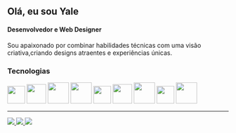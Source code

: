 


<h2>Olá, eu sou Yale</h2>
<h4>Desenvolvedor e Web Designer</h4>
<p>
  Sou apaixonado por combinar 
  habilidades técnicas com uma visão criativa,criando designs atraentes e experiências únicas. 
</p>

<h3>Tecnologias</h3>
      <div class="lisTag">
            <a class="tag">
            <img style="width: 40px;" src="https://cdn.jsdelivr.net/gh/devicons/devicon@latest/icons/javascript/javascript-original.svg" />        
           </a>
          <a class="tag">
            <img style="width: 44px;" src="https://cdn.jsdelivr.net/gh/devicons/devicon@latest/icons/react/react-original.svg" />        
           </a>
              <a class="tag">
            <img style="width: 48px;" src="https://cdn.jsdelivr.net/gh/devicons/devicon@latest/icons/html5/html5-original-wordmark.svg" />
          </a>
              <a class="tag">
            <img style="width: 48px;" src="https://cdn.jsdelivr.net/gh/devicons/devicon@latest/icons/css3/css3-original-wordmark.svg"/>
          </a>
             <a class="tag">
            <img style="width: 40px;" src="https://cdn.jsdelivr.net/gh/devicons/devicon@latest/icons/nodejs/nodejs-original.svg" />
          </a>
          </a>
           <a class="tag">
            <img style="width: 44px;" src="https://cdn.jsdelivr.net/gh/devicons/devicon@latest/icons/csharp/csharp-original.svg"  />
          </a>
             <a class="tag">
            <img style="width: 48px;" src="https://cdn.jsdelivr.net/gh/devicons/devicon@latest/icons/java/java-original.svg"  />
          </a>
          <a class="tag">
            <img style="width: 40px;" src="https://cdn.jsdelivr.net/gh/devicons/devicon@latest/icons/php/php-original.svg" />
          </a>
           <a class="tag">
            <img style="width: 48px;" src="https://cdn.jsdelivr.net/gh/devicons/devicon@latest/icons/mysql/mysql-original-wordmark.svg" />
          </a>
       </div> 
         <hr>
         <div>
            <a href="yale.designers@gmail.com">
            <img  src="https://img.shields.io/badge/Gmail-D14836?style=for-the-badge&logo=gmail&logoColor=white" />        
           </a>
           <a href="https://www.linkedin.com/in/yale-souza/">
            <img  src="https://img.shields.io/badge/LinkedIn-0077B5?style=for-the-badge&logo=linkedin&logoColor=white" />        
           </a>
            <a">
            <img  src="https://img.shields.io/badge/WhatsApp-25D366?style=for-the-badge&logo=whatsapp&logoColor=white" />        
           </a>
          </div>

          
